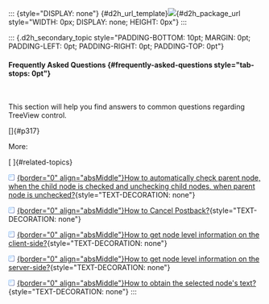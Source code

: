 ::: {style="DISPLAY: none"}
[](ms-xhelp:///?Id=d2h_url_template){#d2h_url_template}![](!package_url!){#d2h_package_url style="WIDTH: 0px; DISPLAY: none; HEIGHT: 0px"}
:::

::: {.d2h_secondary_topic style="PADDING-BOTTOM: 10pt; MARGIN: 0pt; PADDING-LEFT: 0pt; PADDING-RIGHT: 0pt; PADDING-TOP: 0pt"}
#### Frequently Asked Questions {#frequently-asked-questions style="tab-stops: 0pt"}

 

This section will help you find answers to common questions regarding TreeView control.

[]{#p317} 

More:

[ ]{#related-topics}

[![](button.gif){border="0" align="absMiddle"}How to automatically check parent node, when the child node is checked and unchecking child nodes, when parent node is unchecked?](ms-xhelp:///?Id=9dd2e7c1-4b1f-4289-9c7c-438b6435a376){style="TEXT-DECORATION: none"}

[![](button.gif){border="0" align="absMiddle"}How to Cancel Postback?](ms-xhelp:///?Id=7ddfe215-266d-42d3-8309-c696e8c3daea){style="TEXT-DECORATION: none"}

[![](button.gif){border="0" align="absMiddle"}How to get node level information on the client-side?](ms-xhelp:///?Id=3109574c-d61a-40ff-bd6a-99a1fd01161d){style="TEXT-DECORATION: none"}

[![](button.gif){border="0" align="absMiddle"}How to get node level information on the server-side?](ms-xhelp:///?Id=08bf88ed-0a51-4592-a431-9c2cd5bac18d){style="TEXT-DECORATION: none"}

[![](button.gif){border="0" align="absMiddle"}How to obtain the selected node\'s text?](ms-xhelp:///?Id=a6cf3a80-e247-4acc-a735-ed8d045a8268){style="TEXT-DECORATION: none"}
:::
